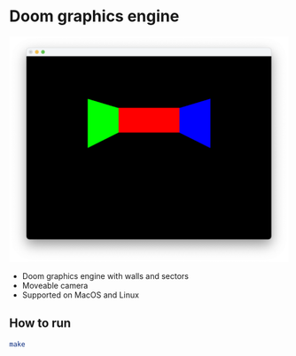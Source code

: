 # Doom graphics engine

![Render](walls.png "Render")

- Doom graphics engine with walls and sectors
- Moveable camera
- Supported on MacOS and Linux

## How to run

```zsh
make
```

